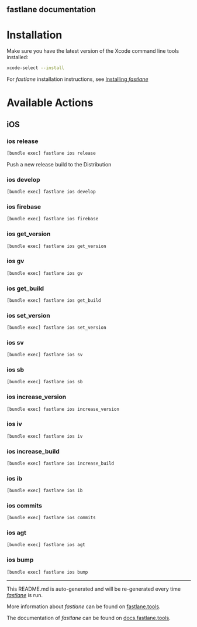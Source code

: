 fastlane documentation
----

# Installation

Make sure you have the latest version of the Xcode command line tools installed:

```sh
xcode-select --install
```

For _fastlane_ installation instructions, see [Installing _fastlane_](https://docs.fastlane.tools/#installing-fastlane)

# Available Actions

## iOS

### ios release

```sh
[bundle exec] fastlane ios release
```

Push a new release build to the Distribution

### ios develop

```sh
[bundle exec] fastlane ios develop
```



### ios firebase

```sh
[bundle exec] fastlane ios firebase
```



### ios get_version

```sh
[bundle exec] fastlane ios get_version
```



### ios gv

```sh
[bundle exec] fastlane ios gv
```



### ios get_build

```sh
[bundle exec] fastlane ios get_build
```



### ios set_version

```sh
[bundle exec] fastlane ios set_version
```



### ios sv

```sh
[bundle exec] fastlane ios sv
```



### ios sb

```sh
[bundle exec] fastlane ios sb
```



### ios increase_version

```sh
[bundle exec] fastlane ios increase_version
```



### ios iv

```sh
[bundle exec] fastlane ios iv
```



### ios increase_build

```sh
[bundle exec] fastlane ios increase_build
```



### ios ib

```sh
[bundle exec] fastlane ios ib
```



### ios commits

```sh
[bundle exec] fastlane ios commits
```



### ios agt

```sh
[bundle exec] fastlane ios agt
```



### ios bump

```sh
[bundle exec] fastlane ios bump
```



----

This README.md is auto-generated and will be re-generated every time [_fastlane_](https://fastlane.tools) is run.

More information about _fastlane_ can be found on [fastlane.tools](https://fastlane.tools).

The documentation of _fastlane_ can be found on [docs.fastlane.tools](https://docs.fastlane.tools).
